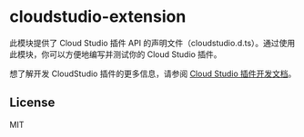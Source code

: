 # cloudstudio-extension

此模块提供了 Cloud Studio 插件 API 的声明文件（cloudstudio.d.ts）。通过使用此模块，你可以方便地编写并测试你的 Cloud Studio 插件。

想了解开发 CloudStudio 插件的更多信息，请参阅 [Cloud Studio 插件开发文档](https://studio.dev.tencent.com/plugins-docs/)。

## License
MIT

